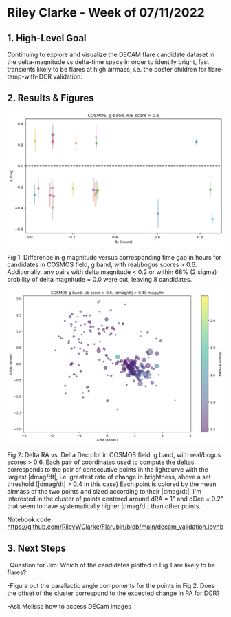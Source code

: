# Riley Clarke - Week of 07/11/2022

## 1. High-Level Goal

Continuing to explore and visualize the DECAM flare candidate dataset in the delta-magnitude vs delta-time space in order to identify bright, fast transients likely to be flares at high airmass, i.e. the poster children for flare-temp-with-DCR validation.

## 2. Results & Figures

![](https://github.com/RileyWClarke/Flarubin/blob/main/Figures/dmdt.png?raw=true)

Fig 1: Difference in g magnitude versus corresponding time gap in hours for candidates in COSMOS field, g band, with real/bogus scores > 0.6. Additionally, any pairs with delta magnitude < 0.2 or within 68% (2 sigma) probility of delta magnitude = 0.0 were cut, leaving 8 candidates. 

![](https://github.com/RileyWClarke/Flarubin/blob/main/Figures/dcoord2.png?raw=true)

Fig 2: Delta RA vs. Delta Dec plot in COSMOS field, g band, with real/bogus scores > 0.6. Each pair of coordinates used to compute the deltas corresponds to the pair of consecutive points in the lightcurve with the largest |dmag/dt|, i.e. greatest rate of change in brightness, above a set threshold (|dmag/dt| > 0.4 in this case) Each point is colored by the mean airmass of the two points and sized according to their |dmag/dt|. I'm interested in the cluster of points centered around dRA = 1" and dDec = 0.2" that seem to have systematically higher |dmag/dt| than other points. 

Notebook code: https://github.com/RileyWClarke/Flarubin/blob/main/decam_validation.ipynb

## 3. Next Steps 

-Question for Jim: Which of the candidates plotted in Fig 1 are likely to be flares?

-Figure out the parallactic angle components for the points in Fig 2. Does the offset of the cluster correspond to the expected change in PA for DCR?

-Ask Melissa how to access DECam images